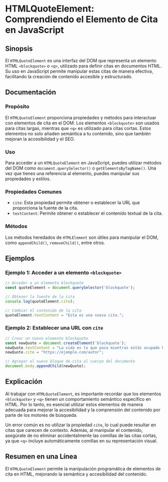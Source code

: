 <!--
Meta Description: # HTMLQuoteElement: Comprendiendo el Elemento de Cita en JavaScript ## Sinopsis El `HTMLQuoteElement` es una interfaz del DOM que representa un elemen...
Meta Keywords: cita, que, blockquote, para, contenido
-->

# HTMLQuoteElement: Comprendiendo el Elemento de Cita en JavaScript

## Sinopsis
El `HTMLQuoteElement` es una interfaz del DOM que representa un elemento HTML `<blockquote>` o `<q>`, utilizado para definir citas en documentos HTML. Su uso en JavaScript permite manipular estas citas de manera efectiva, facilitando la creación de contenido accesible y estructurado.

## Documentación
### Propósito
El `HTMLQuoteElement` proporciona propiedades y métodos para interactuar con elementos de cita en el DOM. Los elementos `<blockquote>` son usados para citas largas, mientras que `<q>` es utilizado para citas cortas. Estos elementos no solo añaden semántica a tu contenido, sino que también mejoran la accesibilidad y el SEO.

### Uso
Para acceder a un `HTMLQuoteElement` en JavaScript, puedes utilizar métodos del DOM como `document.querySelector()` o `getElementsByTagName()`. Una vez que tienes una referencia al elemento, puedes manipular sus propiedades y estilos.

### Propiedades Comunes
- `cite`: Esta propiedad permite obtener o establecer la URL que proporciona la fuente de la cita.
- `textContent`: Permite obtener o establecer el contenido textual de la cita.

### Métodos
Los métodos heredados de `HTMLElement` son útiles para manipular el DOM, como `appendChild()`, `removeChild()`, entre otros.

## Ejemplos
### Ejemplo 1: Acceder a un elemento `<blockquote>`
```javascript
// Acceder a un elemento blockquote
const quoteElement = document.querySelector('blockquote');

// Obtener la fuente de la cita
console.log(quoteElement.cite);

// Cambiar el contenido de la cita
quoteElement.textContent = "Esta es una nueva cita.";
```

### Ejemplo 2: Establecer una URL con `cite`
```javascript
// Crear un nuevo elemento blockquote
const newQuote = document.createElement('blockquote');
newQuote.textContent = "La vida es lo que pasa mientras estás ocupado haciendo otros planes.";
newQuote.cite = "https://ejemplo.com/autor";

// Agregar el nuevo bloque de cita al cuerpo del documento
document.body.appendChild(newQuote);
```

## Explicación
Al trabajar con `HTMLQuoteElement`, es importante recordar que los elementos `<blockquote>` y `<q>` tienen un comportamiento semántico específico en HTML. Por lo tanto, es esencial utilizar estos elementos de manera adecuada para mejorar la accesibilidad y la comprensión del contenido por parte de los motores de búsqueda. 

Un error común es no utilizar la propiedad `cite`, lo cual puede resultar en citas que carecen de contexto. Además, al manipular el contenido, asegúrate de no eliminar accidentalmente las comillas de las citas cortas, ya que `<q>` incluye automáticamente comillas en su representación visual.

## Resumen en una Línea
El `HTMLQuoteElement` permite la manipulación programática de elementos de cita en HTML, mejorando la semántica y accesibilidad del contenido.
